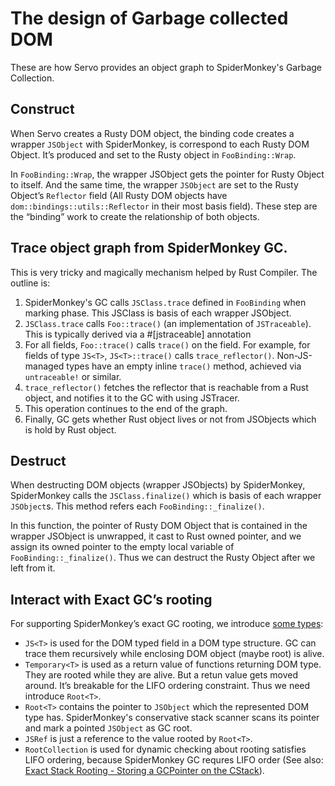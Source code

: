 # The design of Garbage collected DOM

These are how Servo provides an object graph to SpiderMonkey's Garbage Collection.

## Construct
When Servo creates a Rusty DOM object, the binding code creates a wrapper `JSObject` with SpiderMonkey, is correspond to each Rusty DOM Object. It’s produced and set to the Rusty object in `FooBinding::Wrap`.

In `FooBinding::Wrap`, the wrapper JSObject gets the pointer for Rusty Object to itself. And the same time,  the wrapper `JSObject` are set to the Rusty Object’s `Reflector` field (All Rusty DOM objects have `dom::bindings::utils::Reflector` in their most basis field). These step are the “binding” work to create the relationship of both objects.


## Trace object graph from SpiderMonkey GC.
This is very tricky and magically mechanism helped by Rust Compiler.
The outline is:

1. SpiderMonkey's GC calls `JSClass.trace` defined in `FooBinding` when marking phase. This JSClass is basis of each wrapper JSObject.
2. `JSClass.trace` calls `Foo::trace()` (an implementation of `JSTraceable`).
     This is typically derived via a #[jstraceable] annotation
3. For all fields, `Foo::trace()`
   calls `trace()` on the field. For example, for fields of type `JS<T>`, `JS<T>::trace()` calls
   `trace_reflector()`. Non-JS-managed types have an empty inline `trace()` method, achieved via `untraceable!` or similar.
4. `trace_reflector()` fetches the reflector that is reachable from a Rust object, and notifies it to the GC with using JSTracer.
5. This operation continues to the end of the graph.
6. Finally, GC gets whether Rust object lives or not from JSObjects which is hold by Rust object.


## Destruct
When destructing DOM objects (wrapper JSObjects) by SpiderMonkey,  SpiderMonkey calls the `JSClass.finalize()` which is basis of each wrapper `JSObject`s. This method refers each `FooBinding::_finalize()`.

In this function, the pointer of Rusty DOM Object that is contained in the wrapper JSObject is unwrapped, it cast to Rust owned pointer, and we assign its owned pointer  to the empty local variable of `FooBinding::_finalize()`. Thus we can destruct the Rusty Object after we left from it.


## Interact with Exact GC’s rooting
For supporting SpiderMonkey’s exact GC rooting, we introduce [some types](https://github.com/mozilla/servo/wiki/Using-DOM-types):

- `JS<T>` is used for the DOM typed field in a DOM type structure. GC can trace them recursively while enclosing DOM object (maybe root) is alive.
- `Temporary<T>` is used as a return value of functions returning DOM type. They are rooted while they are alive. But a retun value gets moved around. It’s breakable for the LIFO ordering constraint. Thus we need introduce `Root<T>`.
- `Root<T>` contains the pointer to `JSObject` which the represented DOM type has. SpiderMonkey's conservative stack scanner scans its pointer and mark a pointed `JSObject` as GC root.
- `JSRef` is just a reference to the value rooted by `Root<T>`.
- `RootCollection` is used for dynamic checking about rooting satisfies LIFO ordering, because SpiderMonkey GC requres LIFO order (See also: [Exact Stack Rooting - Storing a GCPointer on the CStack](https://developer.mozilla.org/en-US/docs/Mozilla/Projects/SpiderMonkey/Internals/GC/Exact_Stack_Rooting)).
